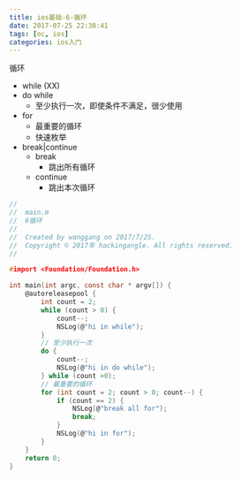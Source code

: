 ```yaml
---
title: ios基础-6-循环
date: 2017-07-25 22:38:41
tags: [oc, ios]
categories: ios入门
---
```


循环

- while (XX)
- do while
    - 至少执行一次，即使条件不满足，很少使用
- for
    - 最重要的循环
    - 快速枚举
- break|continue
    - break
        - 跳出所有循环
    - continue
        - 跳出本次循环
         
``` c
//
//  main.m
//  6循环
//
//  Created by wanggang on 2017/7/25.
//  Copyright © 2017年 hackingangle. All rights reserved.
//

#import <Foundation/Foundation.h>

int main(int argc, const char * argv[]) {
    @autoreleasepool {
        int count = 2;
        while (count > 0) {
            count--;
            NSLog(@"hi in while");
        }
        // 至少执行一次
        do {
            count--;
            NSLog(@"hi in do while");
        } while (count >0);
        // 最重要的循环
        for (int count = 2; count > 0; count--) {
            if (count == 2) {
                NSLog(@"break all for");
                break;
            }
            NSLog(@"hi in for");
        }
    }
    return 0;
}

```